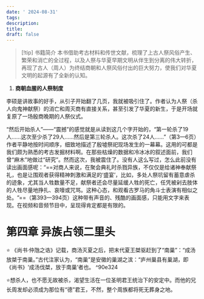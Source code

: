 ```yaml
---
date: ' 2024-08-31'
tags: 
description: 
title: 
draft: false
---
```

> [!tip] 书籍简介
>本书借助考古材料和传世文献，梳理了上古人祭风俗产生、繁荣和消亡的全过程，以及人祭与华夏早期文明从伴生到分离的伟大转折，再现了古人（周人）为终结商朝和人祭风俗付出的巨大努力，使我们对华夏文明的起源有了全新的认知。

1. **商朝血腥的人祭制度**

李硕是讲故事的好手，从引子开始翻了几页，我就被吸引住了。作者认为人祭（杀人向鬼神献祭）的消亡和周灭商有直接关系，甚至引发了华夏的新生，于是开场就复原了一场殷商晚期的人祭仪式。

​“然后开始杀人”——“震撼”的感觉就是从读到这几个字开始的，​“第一轮杀了19人……这次至少杀了29人……然后是第三轮杀人。这次杀了24人……”​（第3—6页）作者平静地按时间顺序，细致地描述了殷墟祭祀现场发生的一幕幕。这用的可都是我们颇为熟悉的考古发掘材料啊。在那些枯燥的数据和冷冰冰的叙述面前，我们曾“麻木”地做过“研究”​。然而这次，我被震住了。没有人这么写过，怎么此前没有读出画面感呢：​“==对商人来说，在聚会典礼时杀戮异族，不仅仅是给诸神奉献祭礼，也是让围观者获得精神刺激和满足的‘盛宴’，比如，多处人祭坑留有蓄意虐杀的迹象，尤其当人牲数量不足，献祭者还会尽量延缓人牲的死亡，任凭被剁去肢体的人牲尽量地挣扎、哀嚎或咒骂。这种心态，和观看古罗马的角斗士表演有相似之处。​”​==（第393—394页）这种带有声音的、残酷的画面感，只能用文字来表现。在视频和音频节目中，呈现得肯定都是有限的。


# 第四章 异族占领二里头

 ⭐ 《尚书·仲虺之诰》记载，商汤灭夏之后，把末代夏王桀驱赶到了“南巢”：“成汤放桀于南巢。”古代注家认为，“南巢”是安徽的巢湖之滨：“庐州巢县有巢湖，即《尚书》‘成汤伐桀，放于南巢’者也。 ^90e324

 ⭐想杀人，也不愿无故被杀，渴望生活在一位圣明君王统治下的安定中。而他的兄长周发却必须成为那位有“德”君王，不然，整个周族都将死无葬身之地。